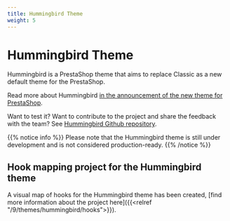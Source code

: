 ```yaml
---
title: Hummingbird Theme
weight: 5
---
```


# Hummingbird Theme

Hummingbird is a PrestaShop theme that aims to replace Classic as a new default theme for the PrestaShop. 

Read more about Hummingbird [in the announcement of the new theme for PrestaShop](https://build.prestashop-project.org/news/2022/new-theme-announce/).

Want to test it? Want to contribute to the project and share the feedback with the team? See [Hummingbird Github repository](https://github.com/PrestaShop/hummingbird).

{{% notice info %}}
Please note that the Hummingbird theme is still under development and is not considered production-ready.
{{% /notice %}}

## Hook mapping project for the Hummingbird theme

A visual map of hooks for the Hummingbird theme has been created, [find more information about the project here]({{<relref "/9/themes/hummingbird/hooks">}}).
